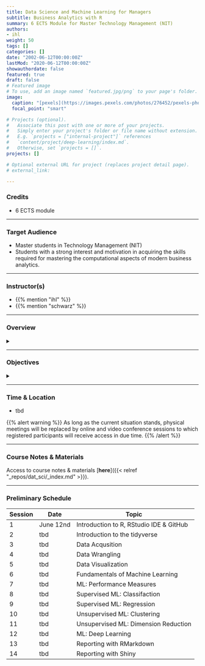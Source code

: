 ```yaml
---
title: Data Science and Machine Learning for Managers
subtitle: Business Analytics with R
summary: 6 ECTS Module for Master Technology Management (NIT)
authors:
- ihl
weight: 50
tags: []
categories: []
date: "2002-06-12T00:00:00Z"
lastMod: "2020-06-12T00:00:00Z"
showauthordate: false
featured: true
draft: false
# Featured image
# To use, add an image named `featured.jpg/png` to your page's folder. 
image:
  caption: "[pexels](https://images.pexels.com/photos/276452/pexels-photo-276452.jpeg), [cc0](https://www.pexels.com/de-de/creative-commons-images/)"
  focal_point: "smart"

# Projects (optional).
#   Associate this post with one or more of your projects.
#   Simply enter your project's folder or file name without extension.
#   E.g. `projects = ["internal-project"]` references 
#   `content/project/deep-learning/index.md`.
#   Otherwise, set `projects = []`.
projects: []

# Optional external URL for project (replaces project detail page).
# external_link: 

---
```


### Credits

* 6 ECTS module

***

### Target Audience

* Master students in Technology Management (NIT) 
* Students with a strong interest and motivation in acquiring the skills required for mastering the computational aspects of modern business analytics.

***

### Instructor(s)

* {{% mention "ihl" %}}
* {{% mention "schwarz" %}}

***

### Overview
<details class="description" close><summary data-close="Show" data-open="Hide"></summary>
Data Science is the science of extracting knowledge and information from data and requires competencies in both statistical and computer-based data analysis. This module is part of our complementary studies which are supposed to familiarize students with the entrepreneurial challenges of the future and expand their knowledge on important aspects of technology management.
<br><br>
In this module, students learn how to acquire, cleanse, and transform large amounts of data online using various techniques. The aim is to explore, visualize, and model the related data in a target-oriented way, using modern methods of machine learning. This is a class for programming with R. It is designed for non-programmers to provide a friendly introduction to the R language, with hands-on examples. Throughout the class, you will use your newfound skills to solve practical data science problems.
<br><br>

<b>Course structure</b>
<br>
Over the course of seven days, each with two sessions, students will create a coding portfolio demonstrating a variety of data-analysis and communication skills. Each session will involve a small amount of lecturing on R concepts, and a large amount of time for students to complete coding and analysis problems assigned on a daily basis.

</details>

***

### Objectives

<details class="description" close><summary data-close="Show" data-open="Hide"></summary>

After completing this module, students will be able to:

* Obtain large amounts of data via APIs or web scraping from the Internet
* Clean and transform data
* Explore and visualize data in a goal-oriented way
* Model data using modern machine learning techniques with respect to classifications and predictive predictions
* Communicate data and results in the form of products and applications  

</details>


***

### Time & Location

* tbd

{{% alert warning %}}
As long as the current situation stands, physical meetings will be replaced by online and video conference sessions to which registered participants will receive access in due time.
{{% /alert %}}

***

### Course Notes & Materials

Access to course notes & materials [**here**]({{< relref "_repos/dat_sci/_index.md" >}}).

***

### Preliminary Schedule


| Session | Date | Topic |
| --- | --- | --- |
| 1 | June 12nd | Introduction to R, RStudio IDE & GitHub |
| 2 | tbd | Introduction to the tidyverse |
| 3 | tbd | Data Acqusition |
| 4 | tbd | Data Wrangling |
| 5 | tbd | Data Visualization |
| 6 | tbd | Fundamentals of Machine Learning |
| 7 | tbd | ML: Performance Measures |
| 8 | tbd | Supervised ML: Classifaction |
| 9 | tbd | Supervised ML: Regression |
| 10 | tbd | Unsupervised ML: Clustering |
| 11 | tbd | Unsupervised ML: Dimension Reduction  |
| 12 | tbd | ML: Deep Learning |
| 13 | tbd | Reporting with RMarkdown  |
| 14 | tbd | Reporting with Shiny |
